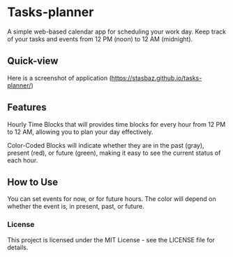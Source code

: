# Tasks-planner 
A simple web-based calendar app for scheduling your work day. Keep track of your tasks and events from 12 PM (noon) to 12 AM (midnight).

## Quick-view
Here is a screenshot of application (https://stasbaz.github.io/tasks-planner/)

## Features
Hourly Time Blocks that will provides time blocks for every hour from 12 PM to 12 AM, allowing you to plan your day effectively.

Color-Coded Blocks will indicate whether they are in the past (gray), present (red), or future (green), making it easy to see the current status of each hour.

## How to Use
You can set events for now, or for future hours. The color will depend on whether the event is, in present, past, or future.


### License
This project is licensed under the MIT License - see the LICENSE file for details.
